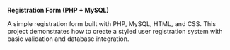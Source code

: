 **Registration Form (PHP + MySQL)**

A simple registration form built with PHP, MySQL, HTML, and CSS.
This project demonstrates how to create a styled user registration system with basic validation and database integration.
